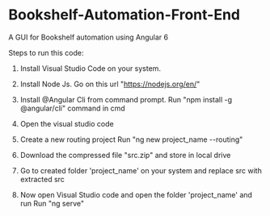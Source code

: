 # Bookshelf-Automation-Front-End
A GUI for Bookshelf automation using Angular 6

Steps to run this code:

1. Install Visual Studio Code on your system.

2. Install Node Js.
   Go on this url "https://nodejs.org/en/"

3. Install @Angular Cli from command prompt.
   Run "npm install -g @angular/cli" command in cmd 

4. Open the visual studio code 

5. Create a new routing project
   Run "ng new project_name --routing"
   
6. Download the compressed file "src.zip" and store in local drive

7. Go to created folder 'project_name' on your system and replace src with extracted src

8. Now open Visual Studio code and open the folder 'project_name' and run
   Run "ng serve"
